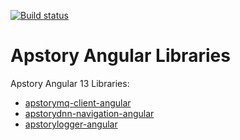 [![Build status](https://apstory.visualstudio.com/ApStory/_apis/build/status/Angular/apstory-lib-angular)](https://apstory.visualstudio.com/ApStory/_build/latest?definitionId=25)

# Apstory Angular Libraries

Apstory Angular 13 Libraries:

- [apstorymq-client-angular](https://github.com/apstory/apstory-lib-angular/tree/master/projects/apstorymq-client "apstorymq-client")
- [apstorydnn-navigation-angular](https://github.com/apstory/apstory-lib-angular/tree/master/projects/apstorydnn-navigation "apstorydnn-navigation")
- [apstorylogger-angular](https://github.com/apstory/apstory-lib-angular/tree/master/projects/apstorylogger "apstorylogger-angular")
